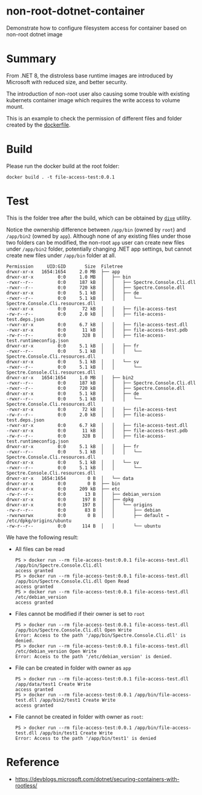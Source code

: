 non-root-dotnet-container
=
Demonstrate how to configure filesystem access for container based on non-root dotnet image

# Summary
From .NET 8, the distroless base runtime images are introduced by Microsoft with reduced size, and better security.

The introduction of non-root user also causing some trouble with existing kubernets container image which requires the write access to volume mount.

This is an example to check the permission of different files and folder created by the [dockerfile](./dockerfile).

# Build
Please run the docker build at the root folder:
```
docker build . -t file-access-test:0.0.1
```

# Test
This is the folder tree after the build, which can be obtained by [`dive`](https://github.com/wagoodman/dive) utility. 

Notice the ownership difference between `/app/bin` (owned by `root`) and `/app/bin2` (owned by `app`). Although none of any existing files under those two folders can be modified, the non-root `app` user can create new files under `/app/bin2` folder, potentially changing .NET app settings, but cannot create new files under `/app/bin` folder at all.

```
Permission     UID:GID       Size  Filetree
drwxr-xr-x   1654:1654     2.0 MB  ├── app
drwxr-xr-x         0:0     1.0 MB  │   ├── bin
-rwxr--r--         0:0     187 kB  │   │   ├── Spectre.Console.Cli.dll
-rwxr--r--         0:0     720 kB  │   │   ├── Spectre.Console.dll
drwxr-xr-x         0:0     5.1 kB  │   │   ├── de
-rwxr--r--         0:0     5.1 kB  │   │   │   └── Spectre.Console.Cli.resources.dll
-rwxr-xr-x         0:0      72 kB  │   │   ├── file-access-test
-rw-r--r--         0:0     2.0 kB  │   │   ├── file-access-test.deps.json
-rwxr-xr-x         0:0     6.7 kB  │   │   ├── file-access-test.dll
-rwxr-xr-x         0:0      11 kB  │   │   ├── file-access-test.pdb
-rw-r--r--         0:0      328 B  │   │   ├── file-access-test.runtimeconfig.json
drwxr-xr-x         0:0     5.1 kB  │   │   ├── fr
-rwxr--r--         0:0     5.1 kB  │   │   │   └── Spectre.Console.Cli.resources.dll
drwxr-xr-x         0:0     5.1 kB  │   │   └── sv
-rwxr--r--         0:0     5.1 kB  │   │       └── Spectre.Console.Cli.resources.dll
drwxr-xr-x   1654:1654     1.0 MB  │   ├── bin2
-rwxr--r--         0:0     187 kB  │   │   ├── Spectre.Console.Cli.dll
-rwxr--r--         0:0     720 kB  │   │   ├── Spectre.Console.dll
drwxr-xr-x         0:0     5.1 kB  │   │   ├── de
-rwxr--r--         0:0     5.1 kB  │   │   │   └── Spectre.Console.Cli.resources.dll
-rwxr-xr-x         0:0      72 kB  │   │   ├── file-access-test
-rw-r--r--         0:0     2.0 kB  │   │   ├── file-access-test.deps.json
-rwxr-xr-x         0:0     6.7 kB  │   │   ├── file-access-test.dll
-rwxr-xr-x         0:0      11 kB  │   │   ├── file-access-test.pdb
-rw-r--r--         0:0      328 B  │   │   ├── file-access-test.runtimeconfig.json
drwxr-xr-x         0:0     5.1 kB  │   │   ├── fr
-rwxr--r--         0:0     5.1 kB  │   │   │   └── Spectre.Console.Cli.resources.dll
drwxr-xr-x         0:0     5.1 kB  │   │   └── sv
-rwxr--r--         0:0     5.1 kB  │   │       └── Spectre.Console.Cli.resources.dll
drwxr-xr-x   1654:1654        0 B  │   └── data
drwxr-xr-x         0:0        0 B  ├── bin
drwxr-xr-x         0:0     209 kB  ├── etc
-rw-r--r--         0:0       13 B  │   ├── debian_version
drwxr-xr-x         0:0      197 B  │   ├── dpkg
drwxr-xr-x         0:0      197 B  │   │   └── origins
-rw-r--r--         0:0       83 B  │   │       ├── debian
-rwxrwxrwx         0:0        0 B  │   │       ├── default → /etc/dpkg/origins/ubuntu
-rw-r--r--         0:0      114 B  │   │       └── ubuntu
```

We have the following result:
* All files can be read
  ```pwsh
  PS > docker run --rm file-access-test:0.0.1 file-access-test.dll /app/bin/Spectre.Console.Cli.dll
  access granted
  PS > docker run --rm file-access-test:0.0.1 file-access-test.dll /app/bin/Spectre.Console.Cli.dll Open Read
  access granted
  PS > docker run --rm file-access-test:0.0.1 file-access-test.dll /etc/debian_version
  access granted
  ```
* Files cannot be modified if their owner is set to `root`
  ```pwsh
  PS > docker run --rm file-access-test:0.0.1 file-access-test.dll /app/bin/Spectre.Console.Cli.dll Open Write
  Error: Access to the path '/app/bin/Spectre.Console.Cli.dll' is denied.
  PS > docker run --rm file-access-test:0.0.1 file-access-test.dll /etc/debian_version Open Write
  Error: Access to the path '/etc/debian_version' is denied.
  ```
* File can be created in folder with owner as `app`
  ```pwsh
  PS > docker run --rm file-access-test:0.0.1 file-access-test.dll /app/data/test1 Create Write
  access granted
  PS > docker run --rm file-access-test:0.0.1 /app/bin/file-access-test.dll /app/bin2/test1 Create Write
  access granted
  ```
* File cannot be created in folder with owner as `root`:
  ```pwsh
  PS > docker run --rm file-access-test:0.0.1 /app/bin/file-access-test.dll /app/bin/test1 Create Write
  Error: Access to the path '/app/bin/test1' is denied
  ```

# Reference
* https://devblogs.microsoft.com/dotnet/securing-containers-with-rootless/
